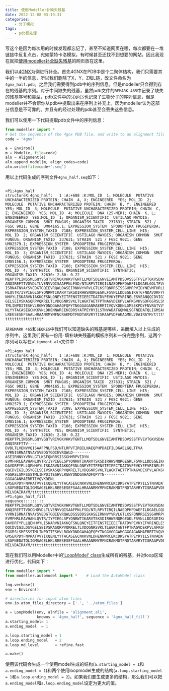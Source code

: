 ```yaml
---
title: 使用Modeller补缺失残基
date: 2022-12-08 03:19:31
categories:
    - 分子模拟
tags:
    - pdb预处理
---
```

写这个是因为每次用的时候发现都忘记了，甚至不知道网页在哪，每次都要在一堆链接中反复点击，宛如蒙特卡洛模拟，有时候甚至还找不到想要的网站。因此我现在就把[使用modeller补全缺失残基](https://salilab.org/modeller/wiki/Missing_residues)的网页放在这里。  

我们以[4GNX](https://files.rcsb.org/download/4GNX.pdb)为例进行补全。首先4GNX在PDB中是个二聚体结构，我们只需要其中的一半的信息，所以我们删除了X，Y，Z和L链，改文件命名为`4gnx_half.pdb`。之后我们需要得到pdb中的序列信息。但是modeller只会得到存在的残基的序列。对于中间缺失的残基，虽然pdb文件的`REMARK 465`中记录了缺失的残基序号和类型，pdb文件中的`SEQRES`也记录了生物分子的序列信息，但是modeller并不会帮你从pdb中提取出来在序列上补充上，因为modeller认为这部分信息是不可靠的。并且有的经过处理的pdb甚至会丢失这些信息。  

我们可以使用一下代码提取pdb文件中的序列信息：
```python
from modeller import *
# Get the sequence of the 4gnx PDB file, and write to an alignment file
code = '4gnx'

e = Environ()
m = Model(e, file=code)
aln = Alignment(e)
aln.append_model(m, align_codes=code)
aln.write(file=code+'.seq')
```
用以上代码生成的序列文件`4gnx_half.seq`如下：
```

>P1;4gnx_half
structureX:4gnx_half:   1 :A:+688 :K:MOL_ID  1; MOLECULE  PUTATIVE UNCHARACTERIZED PROTEIN; CHAIN  A, X; ENGINEERED  YES; MOL_ID  2; MOLECULE  PUTATIVE UNCHARACTERIZED PROTEIN; CHAIN  B, Y; ENGINEERED  YES; MOL_ID  3; MOLECULE  PUTATIVE UNCHARACTERIZED PROTEIN; CHAIN  C, Z; ENGINEERED  YES; MOL_ID  4; MOLECULE  DNA (25-MER); CHAIN  K, L; ENGINEERED  YES:MOL_ID  1; ORGANISM_SCIENTIFIC  USTILAGO MAYDIS; ORGANISM_COMMON  SMUT FUNGUS; ORGANISM_TAXID  237631; STRAIN  521 / FGSC 9021; GENE  UM04165.1; EXPRESSION_SYSTEM  SPODOPTERA FRUGIPERDA; EXPRESSION_SYSTEM_TAXID  7108; EXPRESSION_SYSTEM_CELL_LINE  HI5; MOL_ID  2; ORGANISM_SCIENTIFIC  USTILAGO MAYDIS; ORGANISM_COMMON  SMUT FUNGUS; ORGANISM_TAXID  237631; STRAIN  521 / FGSC 9021; GENE  UM02579.1; EXPRESSION_SYSTEM  SPODOPTERA FRUGIPERDA; EXPRESSION_SYSTEM_TAXID  7108; EXPRESSION_SYSTEM_CELL_LINE  HI5; MOL_ID  3; ORGANISM_SCIENTIFIC  USTILAGO MAYDIS; ORGANISM_COMMON  SMUT FUNGUS; ORGANISM_TAXID  237631; STRAIN  521 / FGSC 9021; GENE  UM05156.1; EXPRESSION_SYSTEM  SPODOPTERA FRUGIPERDA; EXPRESSION_SYSTEM_TAXID  7108; EXPRESSION_SYSTEM_CELL_LINE  HI5; MOL_ID  4; SYNTHETIC  YES; ORGANISM_SCIENTIFIC  SYNTHETIC; ORGANISM_TAXID  32630: 2.80: 0.22
MEKPTPLINSSMLGQYVGQTVRIVGKVHKVTGNTLLMQTSDLGNVEIAMTPDSDVSSSTFVEVTGKVSDAGSSFQ
ANQIREFTTVDVDLTLVENVVQISAAFPNLFSD/NTLRPVTIRQILNAEQPHPDAEFILDGAELGQLTFVAVVRN
ISRNATNVAYSVEDGTGQIEVRQWLDASEIRNNVYVRVLGTLKSFQNRRSISSGHMRPVIDYNEVMFHRLEAVHA
HLQVTR/IYPIEGLSPYQNRWTIKARVTSKSDIRHWSNQRGEGKLFSVNLLDDSGEIKATGFNDAVDRFYPLLQE
NHVYLISKARVNIAKKQFSNLQNEYEITFENSTEIEECTDATDVPEVKYEFVRINELESVEANQQCDVIGILDSY
GELSEIVSKASQRPVQKRELTLVDQGNRSVKLTLWGKTAETFPTNAGVDEKPVLAFKGVKVGDFGGRSLSMFSSS
TMLINPDITESHVLRGWYDNDGAHAQFQPYTNGGGAGANMAERRTIVQVKDENLGMSEKPDYFNVRATVVYIKQE
NLYYTACASEGCNKKVNLDHENNWRCEKCDRSYATPEYRYILSTNVADATGQMWLSGFNEDATQLIGMSAGELHK
LREESESEFSAALHRAANRMYMFNCRAKMDTFNDTARVRYTISRAAPVDFAKAGMELVDAIRAYM/ttttttttt
tttttttttttttttt*
```
从`REMARK 465`和`SEQRES`中我们可以知道缺失的残基是哪些，进而填入以上生成的序列中。这里我们要有一份用`-`填补缺失残基的模板序列和一份完整序列，这两个序列可以写在`alignment.aln`文件中：
```
>P1;4gnx_half
structureX:4gnx_half:   1 :A:+688 :K:MOL_ID  1; MOLECULE  PUTATIVE UNCHARACTERIZED PROTEIN; CHAIN  A, X; ENGINEERED  YES; MOL_ID  2; MOLECULE  PUTATIVE UNCHARACTERIZED PROTEIN; CHAIN  B, Y; ENGINEERED  YES; MOL_ID  3; MOLECULE  PUTATIVE UNCHARACTERIZED PROTEIN; CHAIN  C, Z; ENGINEERED  YES; MOL_ID  4; MOLECULE  DNA (25-MER); CHAIN  K, L; ENGINEERED  YES:MOL_ID  1; ORGANISM_SCIENTIFIC  USTILAGO MAYDIS; ORGANISM_COMMON  SMUT FUNGUS; ORGANISM_TAXID  237631; STRAIN  521 / FGSC 9021; GENE  UM04165.1; EXPRESSION_SYSTEM  SPODOPTERA FRUGIPERDA; EXPRESSION_SYSTEM_TAXID  7108; EXPRESSION_SYSTEM_CELL_LINE  HI5; MOL_ID  2; ORGANISM_SCIENTIFIC  USTILAGO MAYDIS; ORGANISM_COMMON  SMUT FUNGUS; ORGANISM_TAXID  237631; STRAIN  521 / FGSC 9021; GENE  UM02579.1; EXPRESSION_SYSTEM  SPODOPTERA FRUGIPERDA; EXPRESSION_SYSTEM_TAXID  7108; EXPRESSION_SYSTEM_CELL_LINE  HI5; MOL_ID  3; ORGANISM_SCIENTIFIC  USTILAGO MAYDIS; ORGANISM_COMMON  SMUT FUNGUS; ORGANISM_TAXID  237631; STRAIN  521 / FGSC 9021; GENE  UM05156.1; EXPRESSION_SYSTEM  SPODOPTERA FRUGIPERDA; EXPRESSION_SYSTEM_TAXID  7108; EXPRESSION_SYSTEM_CELL_LINE  HI5; MOL_ID  4; SYNTHETIC  YES; ORGANISM_SCIENTIFIC  SYNTHETIC; ORGANISM_TAXID  32630: 2.80: 0.22
MEKPTPLINSSMLGQYVGQTVRIVGKVHKVTGNTLLMQTSDLGNVEIAMTPDSDVSSSTFVEVTGKVSDAGSSFQ
ANQIREFTTV----DVDLTLVENVVQISAAFPNLFSD/NTLRPVTIRQILNAEQPHPDAEFILDGAELGQLTFVA
VVRNISRNATNVAYSVEDGTGQIEVRQWLD--------ASEIRNNVYVRVLGTLKSFQNRRSISSGHMRPVIDYN
EVMFHRLEAVHAHLQVTR/IYPIEGLSPYQNRWTIKARVTSKSDIRHWSNQRGEGKLFSVNLLDDSGEIKATGFN
DAVDRFYPLLQENHVYLISKARVNIAKKQFSNLQNEYEITFENSTEIEECTDATDVPEVKYEFVRINELESVEAN
QQCDVIGILDSYGELSEIVSKASQRPVQKRELTLVDQGNRSVKLTLWGKTAETFPTNAGVDEKPVLAFKGVKVGD
FGGRSLSMFSSSTMLINPDITESHVLRGWYDNDGAHAQFQPYTN---------GGGAGANMAERRTIVQVKDENL
GMSEKPDYFNVRATVVYIKQENLYYTACASEGCNKKVNLDHENNWRCEKCDRSYATPEYRYILSTNVADATGQMW
LSGFNEDATQLIGMSAGELHKLREESESEFSAALHRAANRMYMFNCRAKMDTFNDTARVRYTISRAAPVDFAKAG
MELVDAIRAYM/ttttttttttttttttttttttttt*
>P1;4gnx_half_fill
sequence:::::::::
MEKPTPLINSSMLGQYVGQTVRIVGKVHKVTGNTLLMQTSDLGNVEIAMTPDSDVSSSTFVEVTGKVSDAGSSFQ
ANQIREFTTVDCGHDVDLTLVENVVQISAAFPNLFSD/NTLRPVTIRQILNAEQPHPDAEFILDGAELGQLTFVA
VVRNISRNATNVAYSVEDGTGQIEVRQWLDSSSDDSSKASEIRNNVYVRVLGTLKSFQNRRSISSGHMRPVIDYN
EVMFHRLEAVHAHLQVTR/IYPIEGLSPYQNRWTIKARVTSKSDIRHWSNQRGEGKLFSVNLLDDSGEIKATGFN
DAVDRFYPLLQENHVYLISKARVNIAKKQFSNLQNEYEITFENSTEIEECTDATDVPEVKYEFVRINELESVEAN
QQCDVIGILDSYGELSEIVSKASQRPVQKRELTLVDQGNRSVKLTLWGKTAETFPTNAGVDEKPVLAFKGVKVGD
FGGRSLSMFSSSTMLINPDITESHVLRGWYDNDGAHAQFQPYTNGGVGGGAMGGGGAGANMAERRTIVQVKDENL
GMSEKPDYFNVRATVVYIKQENLYYTACASEGCNKKVNLDHENNWRCEKCDRSYATPEYRYILSTNVADATGQMW
LSGFNEDATQLIGMSAGELHKLREESESEFSAALHRAANRMYMFNCRAKMDTFNDTARVRYTISRAAPVDFAKAG
MELVDAIRAYM/ttttttttttttttttttttttttt*
```
现在我们可以用Modeller中的['LoopModel' class](https://salilab.org/modeller/10.0/manual/node33.html)生成所有的残基，并对loop区域进行优化，代码如下：
```python
from modeller import *
from modeller.automodel import *    # Load the AutoModel class

log.verbose()
env = Environ()

# directories for input atom files
env.io.atom_files_directory = ['.', '../atom_files']

a = LoopModel(env, alnfile = 'alignment.ali',
              knowns = '4gnx_half', sequence = '4gnx_half_fill')
a.starting_model= 1
a.ending_model  = 1

a.loop.starting_model = 1
a.loop.ending_model   = 2
a.loop.md_level       = refine.fast

a.make()
```
使用该代码会生成一个使用model生成的结构(`a.starting_model = 1`和`a.ending_model = 1`)和两个使用loopmodel生成的结构(`a.loop.starting_model = 1`和`a.loop.ending_model = 2`)。如果我们要生成更多的结构，那么我们可以把`a.ending_model`和`a.loop.ending_model`设定为更大的值。